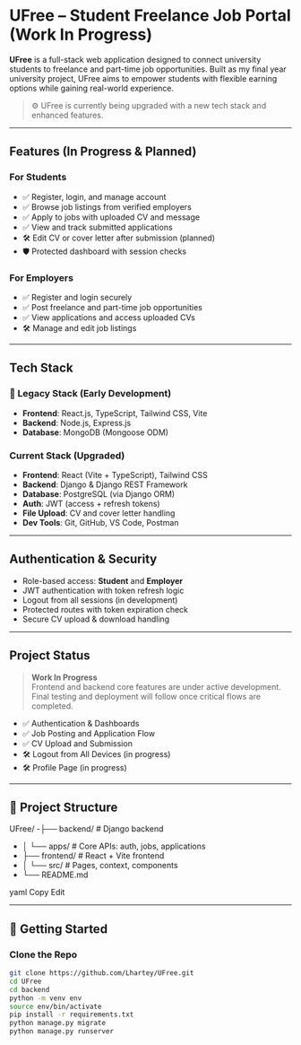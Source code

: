 # UFree – Student Freelance Job Portal  (Work In Progress)

**UFree** is a full-stack web application designed to connect university students to freelance and part-time job opportunities. Built as my final year university project, UFree aims to empower students with flexible earning options while gaining real-world experience.

> ⚙️ UFree is currently being upgraded with a new tech stack and enhanced features.

---

##  Features (In Progress & Planned)

###  For Students
- ✅ Register, login, and manage account
- ✅ Browse job listings from verified employers
- ✅ Apply to jobs with uploaded CV and message
- ✅ View and track submitted applications
- 🛠 Edit CV or cover letter after submission (planned)
- 🛡 Protected dashboard with session checks

###  For Employers
- ✅ Register and login securely
- ✅ Post freelance and part-time job opportunities
- ✅ View applications and access uploaded CVs
- 🛠 Manage and edit job listings

---

##  Tech Stack

### 🧾 Legacy Stack (Early Development)
- **Frontend**: React.js, TypeScript, Tailwind CSS, Vite
- **Backend**: Node.js, Express.js
- **Database**: MongoDB (Mongoose ODM)

###  Current Stack (Upgraded)
- **Frontend**: React (Vite + TypeScript), Tailwind CSS
- **Backend**: Django & Django REST Framework
- **Database**: PostgreSQL (via Django ORM)
- **Auth**: JWT (access + refresh tokens)
- **File Upload**: CV and cover letter handling
- **Dev Tools**: Git, GitHub, VS Code, Postman

---

##  Authentication & Security
- Role-based access: **Student** and **Employer**
- JWT authentication with token refresh logic
- Logout from all sessions (in development)
- Protected routes with token expiration check
- Secure CV upload & download handling

---

## Project Status

>  **Work In Progress**  
Frontend and backend core features are under active development. Final testing and deployment will follow once critical flows are completed.

- ✅ Authentication & Dashboards
- ✅ Job Posting and Application Flow
- ✅ CV Upload and Submission
- 🛠 Logout from All Devices (in progress)
- 🛠 Profile Page (in progress)

---

## 📁 Project Structure
UFree/
 -├── backend/ # Django backend
- │ └── apps/ # Core APIs: auth, jobs, applications
- ├── frontend/ # React + Vite frontend
- │ └── src/ # Pages, context, components
- └── README.md

yaml
Copy
Edit

---

## 🧰 Getting Started

### Clone the Repo
```bash
git clone https://github.com/Lhartey/UFree.git
cd UFree
cd backend
python -m venv env
source env/bin/activate
pip install -r requirements.txt
python manage.py migrate
python manage.py runserver
